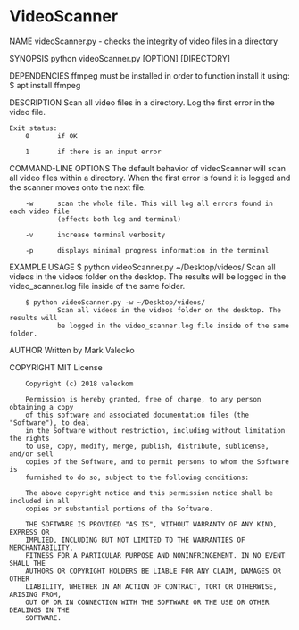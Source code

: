 # VideoScanner

NAME
        videoScanner.py - checks the integrity of video files in a directory

SYNOPSIS
        python videoScanner.py [OPTION] [DIRECTORY]

DEPENDENCIES
        ffmpeg must be installed in order to function
        install it using:
        $ apt install ffmpeg

DESCRIPTION
        Scan all video files in a directory. Log the first error in the video file.       

    Exit status:
        0       if OK

        1       if there is an input error

COMMAND-LINE OPTIONS
        The default behavior of videoScanner will scan all video files within a directory.
        When the first error is found it is logged and the scanner moves onto the next file.

        -w      scan the whole file. This will log all errors found in each video file
                (effects both log and terminal)

        -v      increase terminal verbosity

        -p      displays minimal progress information in the terminal

EXAMPLE USAGE
        $ python videoScanner.py ~/Desktop/videos/
                Scan all videos in the videos folder on the desktop. The results will
                be logged in the video_scanner.log file inside of the same folder.

        $ python videoScanner.py -w ~/Desktop/videos/
                Scan all videos in the videos folder on the desktop. The results will
                be logged in the video_scanner.log file inside of the same folder.

AUTHOR
        Written by Mark Valecko

COPYRIGHT
        MIT License

        Copyright (c) 2018 valeckom

        Permission is hereby granted, free of charge, to any person obtaining a copy
        of this software and associated documentation files (the "Software"), to deal
        in the Software without restriction, including without limitation the rights
        to use, copy, modify, merge, publish, distribute, sublicense, and/or sell
        copies of the Software, and to permit persons to whom the Software is
        furnished to do so, subject to the following conditions:

        The above copyright notice and this permission notice shall be included in all
        copies or substantial portions of the Software.

        THE SOFTWARE IS PROVIDED "AS IS", WITHOUT WARRANTY OF ANY KIND, EXPRESS OR
        IMPLIED, INCLUDING BUT NOT LIMITED TO THE WARRANTIES OF MERCHANTABILITY,
        FITNESS FOR A PARTICULAR PURPOSE AND NONINFRINGEMENT. IN NO EVENT SHALL THE
        AUTHORS OR COPYRIGHT HOLDERS BE LIABLE FOR ANY CLAIM, DAMAGES OR OTHER
        LIABILITY, WHETHER IN AN ACTION OF CONTRACT, TORT OR OTHERWISE, ARISING FROM,
        OUT OF OR IN CONNECTION WITH THE SOFTWARE OR THE USE OR OTHER DEALINGS IN THE
        SOFTWARE.
